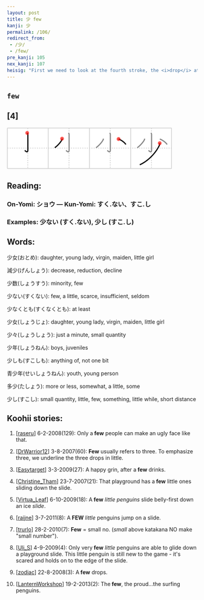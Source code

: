 ```yaml
---
layout: post
title: 少 few
kanji: 少
permalink: /106/
redirect_from:
 - /少/
 - /few/
pre_kanji: 105
nex_kanji: 107
heisig: "First we need to look at the fourth stroke, the <i>drop</i> at the bottom that has been extended into a longer diagonal stroke leaning left. This happens because a single, isolated drop will NEVER appear beneath its relative primitive in its normal size, for fear it would drop off and get lost. As for the meaning, let the tiny <i>drop</i> indicate a further belittling of what is already <i>little</i>&nbsp;- thus making it a <b>few</b> of something <i>little</i>."
---
```


## `few`

## [4]

<div class="stroke"><img src="../images/E5B091.png" /></div>

## Reading:

### On-Yomi: ショウ &mdash; Kun-Yomi: すく.ない、すこ.し

### Examples: 少ない (すく.ない), 少し (すこ.し)

## Words:

少女(おとめ): daughter, young lady, virgin, maiden, little girl

減少(げんしょう): decrease, reduction, decline

少数(しょうすう): minority, few

少ない(すくない): few, a little, scarce, insufficient, seldom

少なくとも(すくなくとも): at least

少女(しょうじょ): daughter, young lady, virgin, maiden, little girl

少々(しょうしょう): just a minute, small quantity

少年(しょうねん): boys, juveniles

少しも(すこしも): anything of, not one bit

青少年(せいしょうねん): youth, young person

多少(たしょう): more or less, somewhat, a little, some

少し(すこし): small quantity, little, few, something, little while, short distance

## Koohii stories:

1) [<a href="http://kanji.koohii.com/profile/raseru">raseru</a>] 6-2-2008(129): Only a<strong> few</strong> people can make an ugly face like that. 

2) [<a href="http://kanji.koohii.com/profile/DrWarrior12">DrWarrior12</a>] 3-8-2007(60): <strong>Few</strong> usually refers to three. To emphasize three, we underline the three drops in little. 

3) [<a href="http://kanji.koohii.com/profile/Easytarget">Easytarget</a>] 3-3-2009(27): A happy grin, after a<strong> few</strong> drinks. 

4) [<a href="http://kanji.koohii.com/profile/Christine_Tham">Christine_Tham</a>] 23-7-2007(21): That playground has a<strong> few</strong> little ones sliding down the slide. 

5) [<a href="http://kanji.koohii.com/profile/Virtua_Leaf">Virtua_Leaf</a>] 6-10-2009(18): A<strong> few</strong> <em>little penguins</em> slide belly-first down an ice <em>slide</em>. 

6) [<a href="http://kanji.koohii.com/profile/raijne">raijne</a>] 3-7-2011(8): A<strong> FEW</strong> <em>little</em> penguins jump on a slide. 

7) [<a href="http://kanji.koohii.com/profile/trurlo">trurlo</a>] 28-2-2010(7): <strong>Few</strong> = small no. (<em>small</em> above katakana NO make &quot;small number&quot;). 

8) [<a href="http://kanji.koohii.com/profile/Uli_S">Uli_S</a>] 4-9-2009(4): Only very<strong> few</strong> <em>little</em> penguins are able to glide down a playground slide. This little penguin is still new to the game - it&#039;s scared and holds on to the edge of the slide. 

9) [<a href="http://kanji.koohii.com/profile/zodiac">zodiac</a>] 22-8-2008(3): A<strong> few</strong> drops. 

10) [<a href="http://kanji.koohii.com/profile/LanternWorkshop">LanternWorkshop</a>] 19-2-2013(2): The<strong> few</strong>, the proud...the surfing penguins. 
